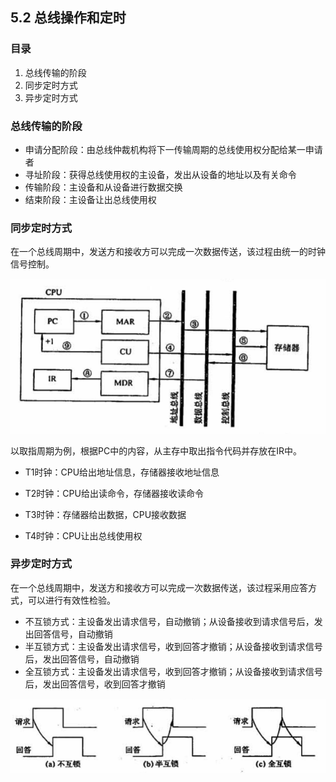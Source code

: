 ## 5.2 总线操作和定时

### 目录

1. 总线传输的阶段
2. 同步定时方式
3. 异步定时方式



### 总线传输的阶段

* 申请分配阶段：由总线仲裁机构将下一传输周期的总线使用权分配给某一申请者
* 寻址阶段：获得总线使用权的主设备，发出从设备的地址以及有关命令
* 传输阶段：主设备和从设备进行数据交换
* 结束阶段：主设备让出总线使用权



### 同步定时方式

在一个总线周期中，发送方和接收方可以完成一次数据传送，该过程由统一的时钟信号控制。

![image-20210905210519605](image-20210905210519605.png)

以取指周期为例，根据PC中的内容，从主存中取出指令代码并存放在IR中。

* T1时钟：CPU给出地址信息，存储器接收地址信息

* T2时钟：CPU给出读命令，存储器接收读命令

* T3时钟：存储器给出数据，CPU接收数据
* T4时钟：CPU让出总线使用权



### 异步定时方式

在一个总线周期中，发送方和接收方可以完成一次数据传送，该过程采用应答方式，可以进行有效性检验。

* 不互锁方式：主设备发出请求信号，自动撤销；从设备接收到请求信号后，发出回答信号，自动撤销
* 半互锁方式：主设备发出请求信号，收到回答才撤销；从设备接收到请求信号后，发出回答信号，自动撤销
* 全互锁方式：主设备发出请求信号，收到回答才撤销；从设备接收到请求信号后，发出回答信号，收到回答才撤销

![image-20210925225300322](image-20210925225300322.png)